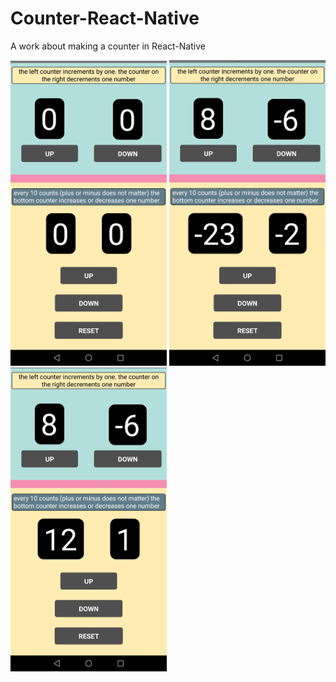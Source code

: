 # Counter-React-Native
A work about making a counter in React-Native

<img src= "Screenshot_3.jpg" width =250 >        
<img src= "Screenshot_2.jpg" width =250 >          
<img src= "Screenshot_1.jpg" width =250 >
